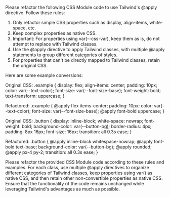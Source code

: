 Please refactor the following CSS Module code to use Tailwind's @apply directive. Follow these rules:

1. Only refactor simple CSS properties such as display, align-items, white-space, etc.
2. Keep complex properties as native CSS.
3. Important: For properties using var(--css-var), keep them as is, do not attempt to replace with Tailwind classes.
4. Use the @apply directive to apply Tailwind classes, with multiple @apply statements to group different categories of styles.
5. For properties that can't be directly mapped to Tailwind classes, retain the original CSS.

Here are some example conversions:

Original CSS:
.example {
  display: flex;
  align-items: center;
  padding: 10px;
  color: var(--text-color);
  font-size: var(--font-size-base);
  font-weight: bold;
  text-transform: uppercase;
}

Refactored:
.example {
  @apply flex items-center;
  padding: 10px;
  color: var(--text-color);
  font-size: var(--font-size-base);
  @apply font-bold uppercase;
}

Original CSS:
.button {
  display: inline-block;
  white-space: nowrap;
  font-weight: bold;
  background-color: var(--button-bg);
  border-radius: 4px;
  padding: 8px 16px;
  font-size: 16px;
  transition: all 0.3s ease;
}

Refactored:
.button {
  @apply inline-block whitespace-nowrap;
  @apply font-bold text-base;
  background-color: var(--button-bg);
  @apply rounded;
  @apply px-4 py-2;
  transition: all 0.3s ease;
}

Please refactor the provided CSS Module code according to these rules and examples. For each class, use multiple @apply directives to organize different categories of Tailwind classes, keep properties using var() as native CSS, and then retain other non-convertible properties as native CSS. Ensure that the functionality of the code remains unchanged while leveraging Tailwind's advantages as much as possible.